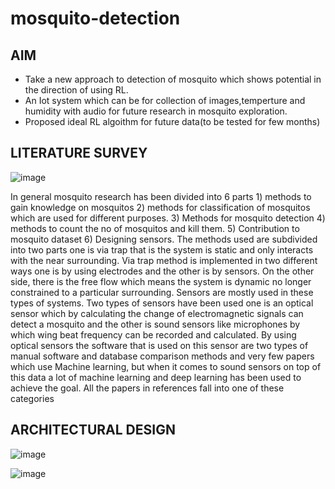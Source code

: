 # mosquito-detection

## AIM
- Take a new approach to detection of mosquito which shows potential in the direction of using RL.
- An Iot system which can be for collection of images,temperture and humidity with audio for future research in mosquito exploration.
- Proposed ideal RL algoithm for future data(to be tested for few months)

## LITERATURE SURVEY

![image](https://user-images.githubusercontent.com/54499416/147517164-4f1ec583-02c4-480e-8f09-f182d5e838e6.png)

In general mosquito research has been divided into 6 parts 1) methods to gain knowledge on mosquitos
2) methods for classification of mosquitos which are used for different purposes. 3) Methods for
mosquito detection 4) methods to count the no of mosquitos and kill them. 5) Contribution to mosquito
dataset 6) Designing sensors. The methods used are subdivided into two parts one is via trap that is the
system is static and only interacts with the near surrounding. Via trap method is implemented in two
different ways one is by using electrodes and the other is by sensors. On the other side, there is the free
flow which means the system is dynamic no longer constrained to a particular surrounding. Sensors are
mostly used in these types of systems. Two types of sensors have been used one is an optical sensor
which by calculating the change of electromagnetic signals can detect a mosquito and the other is sound
sensors like microphones by which wing beat frequency can be recorded and calculated. By using
optical sensors the software that is used on this sensor are two types of manual software and database
comparison methods and very few papers which use Machine learning, but when it comes to sound
sensors on top of this data a lot of machine learning and deep learning has been used to achieve the goal. All the papers in references fall into one of these categories

## ARCHITECTURAL DESIGN 

![image](https://user-images.githubusercontent.com/54499416/147517305-d2fd5b22-53aa-4e38-9c2b-9debf5e6aed5.png)

![image](https://user-images.githubusercontent.com/54499416/147517319-32b266b5-ef1e-46fe-b667-0a6e1f9aef27.png)


